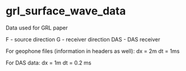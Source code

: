 # grl_surface_wave_data
Data used for GRL paper

F - source direction
G - receiver direction
DAS - DAS receiver

For geophone files (information in headers as well):
dx = 2m
dt = 1ms

For DAS data:
dx = 1m
dt = 0.2 ms
